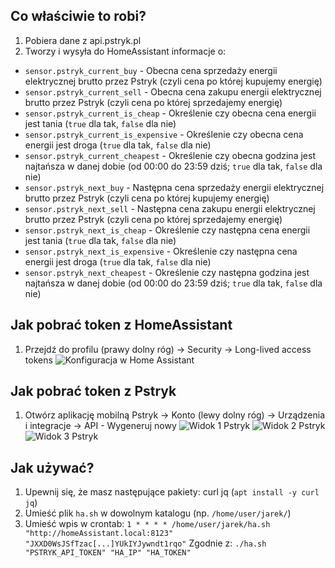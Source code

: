 ## Co właściwie to robi?
1. Pobiera dane z api.pstryk.pl 
2. Tworzy i wysyła do HomeAssistant informacje o: 
- `sensor.pstryk_current_buy` - Obecna cena sprzedaży energii elektrycznej brutto przez Pstryk (czyli cena po której kupujemy energię)
- `sensor.pstryk_current_sell` - Obecna cena zakupu energii elektrycznej brutto przez Pstryk (czyli cena po której sprzedajemy energię)
- `sensor.pstryk_current_is_cheap` - Określenie czy obecna cena energii jest tania (`true` dla tak, `false` dla nie)
- `sensor.pstryk_current_is_expensive` - Określenie czy obecna cena energii jest droga (`true` dla tak, `false` dla nie)
- `sensor.pstryk_current_cheapest` - Określenie czy obecna godzina jest najtańsza w danej dobie (od 00:00 do 23:59 dziś; `true` dla tak, `false` dla nie)
- `sensor.pstryk_next_buy` - Następna cena sprzedaży energii elektrycznej brutto przez Pstryk (czyli cena po której kupujemy energię)
- `sensor.pstryk_next_sell` - Następna cena zakupu energii elektrycznej brutto przez Pstryk (czyli cena po której sprzedajemy energię)
- `sensor.pstryk_next_is_cheap` - Określenie czy następna cena energii jest tania (`true` dla tak, `false` dla nie)
- `sensor.pstryk_next_is_expensive` - Określenie czy następna cena energii jest droga (`true` dla tak, `false` dla nie)
- `sensor.pstryk_next_cheapest` - Określenie czy następna godzina jest najtańsza w danej dobie (od 00:00 do 23:59 dziś; `true` dla tak, `false` dla nie)


## Jak pobrać token z HomeAssistant
1. Przejdź do profilu (prawy dolny róg) -> Security -> Long-lived access tokens
![Konfiguracja w Home Assistant](files/image.png)

## Jak pobrać token z Pstryk
1. Otwórz aplikację mobilną Pstryk -> Konto (lewy dolny róg) -> Urządzenia i integracje -> API - Wygeneruj nowy
![Widok 1 Pstryk](files/image-1.png) ![Widok 2 Pstryk](files/image-2.png) ![Widok 3 Pstryk](files/image-3.png)

## Jak używać?
1. Upewnij się, że masz następujące pakiety: curl jq (`apt install -y curl jq`)
2. Umieść plik `ha.sh` w dowolnym katalogu (np. `/home/user/jarek/`)
3. Umieść wpis w crontab: `1 * * * * /home/user/jarek/ha.sh "http://homeAssistant.local:8123" "JXXD0WsJSfTzac[...]YUkIYJywndt1rqo"` Zgodnie z: `./ha.sh "PSTRYK_API_TOKEN" "HA_IP" "HA_TOKEN"`